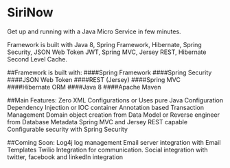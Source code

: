 # SiriNow
Get up and running with a Java Micro Service in few minutes.

Framework is built with Java 8, Spring Framework, Hibernate, Spring Security, JSON Web Token JWT, Spring MVC, Jersey REST, Hibernate Second Level Cache. 

##Framework is built with:
####Spring Framework
####Spring Security
####JSON Web Token
####REST (Jersey)
####Spring MVC
####Hibernate ORM
####Java 8
####Apache Maven

##Main Features:
Zero XML Configurations or Uses pure Java Configuration
Dependency Injection or IOC container
Annotation based Transaction Management
Domain object creation from Data Model or Reverse engineer from Database Metadata
Spring MVC and Jersey REST capable
Configurable security with Spring Security

##Coming Soon:
Log4j log management
Email server integration with Email Templates
Twilio Integration for communication.
Social integration with twitter, facebook and linkedIn integration

